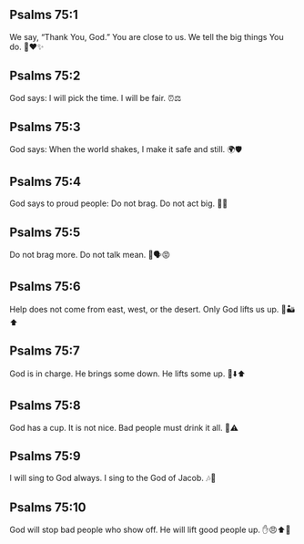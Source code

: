 ## Psalms 75:1
We say, “Thank You, God.” You are close to us. We tell the big things You do. 🙏❤️✨
## Psalms 75:2
God says: I will pick the time. I will be fair. ⏰⚖️
## Psalms 75:3
God says: When the world shakes, I make it safe and still. 🌍🛡️
## Psalms 75:4
God says to proud people: Do not brag. Do not act big. 🚫😤
## Psalms 75:5
Do not brag more. Do not talk mean. 🚫🗣️😡
## Psalms 75:6
Help does not come from east, west, or the desert. Only God lifts us up. 🧭🏜️⬆️
## Psalms 75:7
God is in charge. He brings some down. He lifts some up. 👑⬇️⬆️
## Psalms 75:8
God has a cup. It is not nice. Bad people must drink it all. 🥤⚠️
## Psalms 75:9
I will sing to God always. I sing to the God of Jacob. 🎶🙌
## Psalms 75:10
God will stop bad people who show off. He will lift good people up. ✋😠⬆️🙂
